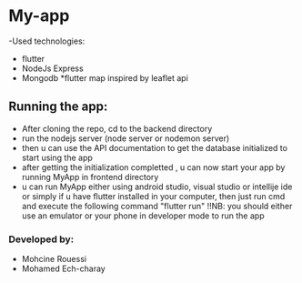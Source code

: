 # My-app
-Used technologies:
  * flutter
  * NodeJs Express
  * Mongodb
  *flutter map inspired by leaflet api
  
## Running the app:
- After cloning the repo, cd to the backend directory
- run the nodejs server (node server or nodemon server)
- then u can use the API documentation to get the database initialized to start using the app
- after getting the initialization completted , u can now start your app by running MyApp in frontend directory
- u can run MyApp either using android studio, visual studio or intellije ide or simply if u have flutter installed in your computer, then just run cmd and execute the following command "flutter run" 
!!NB: you should either use an emulator or your phone in developer mode to run the app






### Developed by:
- Mohcine Rouessi
- Mohamed Ech-charay